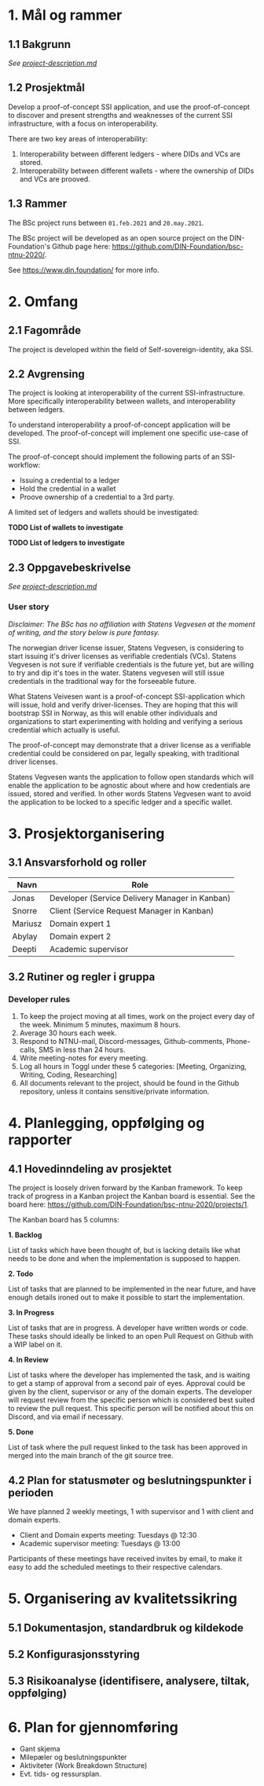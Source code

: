 # 1. Mål og rammer

## 1.1 Bakgrunn

*See [project-description.md](./project-description.md)*

## 1.2 Prosjektmål

Develop a proof-of-concept SSI application, and use the proof-of-concept to discover and present strengths and weaknesses of the current SSI infrastructure, with a focus on interoperability. 

There are two key areas of interoperability:
1. Interoperability between different ledgers - where DIDs and VCs are stored.
2. Interoperability between different wallets - where the ownership of DIDs and VCs are prooved.

## 1.3 Rammer

The BSc project runs between `01.feb.2021` and `20.may.2021`.

The BSc project will be developed as an open source project on the DIN-Foundation's Github page here: https://github.com/DIN-Foundation/bsc-ntnu-2020/. 

See https://www.din.foundation/ for more info.


# 2. Omfang

## 2.1 Fagområde

The project is developed within the field of Self-sovereign-identity, aka SSI.

## 2.2 Avgrensing

The project is looking at interoperability of the current SSI-infrastructure. More specifically interoperability between wallets, and interoperability between ledgers.

To understand interoperability a proof-of-concept application will be developed. The proof-of-concept will implement one specific use-case of SSI. 

The proof-of-concept should implement the following parts of an SSI-workflow:
- Issuing a credential to a ledger
- Hold the credential in a wallet
- Proove ownership of a credential to a 3rd party.

A limited set of ledgers and wallets should be investigated:

**TODO List of wallets to investigate**

**TODO List of ledgers to investigate**

## 2.3 Oppgavebeskrivelse

*See [project-description.md](./project-description.md)*

### User story

*Disclaimer: The BSc has no affiliation with Statens Vegvesen at the moment of writing, and the story below is pure fantasy.*

The norwegian driver license issuer, Statens Vegvesen, is considering to start issuing it's driver licenses as verifiable credentials (VCs). Statens Vegvesen is not sure if verifiable credentials is the future yet, but are willing to try and dip it's toes in the water. Statens vegvesen will still issue credentials in the traditional way for the forseeable future.

What Statens Veivesen want is a proof-of-concept SSI-application which will issue, hold and verify driver-licenses. They are hoping that this will bootstrap SSI in Norway, as this will enable other individuals and organizations to start experimenting with holding and verifying a serious credential which actually is useful.

The proof-of-concept may demonstrate that a driver license as a verifiable credential could be considered on par, legally speaking, with traditional driver licenses.

Statens Vegvesen wants the application to follow open standards which will enable the application to be agnostic about where and how credentials are issued, stored and verified. In other words Statens Vegvesen want to avoid the application to be locked to a specific ledger and a specific wallet.


# 3. Prosjektorganisering

## 3.1 Ansvarsforhold og roller

| Navn        | Role                                               |
|-------------|----------------------------------------------------|
| Jonas       | Developer     (Service Delivery Manager in Kanban) |
| Snorre      | Client        (Service Request Manager in Kanban)  |
| Mariusz     | Domain expert 1                                    |
| Abylay      | Domain expert 2                                    |
| Deepti      | Academic supervisor                                |

## 3.2 Rutiner og regler i gruppa

### Developer rules

1. To keep the project moving at all times, work on the project every day of the week. Minimum 5 minutes, maximum 8 hours.
2. Average 30 hours each week.
3. Respond to NTNU-mail, Discord-messages, Github-comments, Phone-calls, SMS in less than 24 hours.
4. Write meeting-notes for every meeting.
5. Log all hours in Toggl under these 5 categories: [Meeting, Organizing, Writing, Coding, Researching]
6. All documents relevant to the project, should be found in the Github repository, unless it contains sensitive/private information.

# 4. Planlegging, oppfølging og rapporter

## 4.1 Hovedinndeling av prosjektet

The project is loosely driven forward by the Kanban framework. To keep track of progress in a Kanban project the Kanban board is essential. See the board here: https://github.com/DIN-Foundation/bsc-ntnu-2020/projects/1.

The Kanban board has 5 columns:

**1. Backlog**

List of tasks which have been thought of, but is lacking details like what needs to be done and when the implementation is supposed to happen.

**2. Todo**

List of tasks that are planned to be implemented in the near future, and have enough details ironed out to make it possible to start the implementation.

**3. In Progress**

List of tasks that are in progress. A developer have written words or code. These tasks should ideally be linked to an open Pull Request on Github with a WIP label on it.

**4. In Review**

List of tasks where the developer has implemented the task, and is waiting to get a stamp of approval from a second pair of eyes. Approval could be given by the client, supervisor or any of the domain experts. The developer will request review from the specific person which is considered best suited to review the pull request. This specific person will be notified about this on Discord, and via email if necessary.

**5. Done**

List of task where the pull request linked to the task has been approved in merged into the main branch of the git source tree.

## 4.2 Plan for statusmøter og beslutningspunkter i perioden

We have planned 2 weekly meetings, 1 with supervisor and 1 with client and domain experts.

- Client and Domain experts meeting: Tuesdays @ 12:30
- Academic supervisor meeting: Tuesdays @ 13:00

Participants of these meetings have received invites by email, to make it easy to add the scheduled meetings to their respective calendars.

# 5. Organisering av kvalitetssikring

## 5.1 Dokumentasjon, standardbruk og kildekode
## 5.2 Konfigurasjonsstyring
## 5.3 Risikoanalyse (identifisere, analysere, tiltak, oppfølging)

# 6. Plan for gjennomføring
- Gant skjema
- Milepæler og beslutningspunkter
- Aktiviteter (Work Breakdown Structure)
- Evt. tids- og ressursplan.

